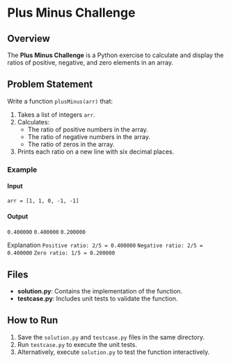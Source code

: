 # Plus Minus Challenge

## Overview
The **Plus Minus Challenge** is a Python exercise to calculate and display the ratios of positive, negative, and zero elements in an array.

## Problem Statement
Write a function `plusMinus(arr)` that:
1. Takes a list of integers `arr`.
2. Calculates:
    - The ratio of positive numbers in the array.
    - The ratio of negative numbers in the array.
    - The ratio of zeros in the array.
3. Prints each ratio on a new line with six decimal places.

### Example
#### Input
`arr = [1, 1, 0, -1, -1]`

#### Output
`0.400000`
`0.400000`
`0.200000`

Explanation
`Positive ratio: 2/5 = 0.400000`
`Negative ratio: 2/5 = 0.400000`
`Zero ratio: 1/5 = 0.200000`

## Files
- **solution.py**: Contains the implementation of the function.
- **testcase.py**: Includes unit tests to validate the function.

## How to Run
1. Save the `solution.py` and `testcase.py` files in the same directory.
2. Run `testcase.py` to execute the unit tests.
3. Alternatively, execute `solution.py` to test the function interactively.

```plaintext
